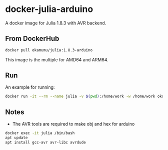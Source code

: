# docker-julia-arduino

A docker image for Julia 1.8.3 with AVR backend.

## From DockerHub

```sh
docker pull okamumu/julia:1.8.3-arduino
```

This image is the multiple for AMD64 and ARM64.

## Run

An example for running:
```sh
docker run -it --rm --name julia -v $(pwd):/home/work -w /home/work okamumu/julia:1.8.3-arduino
```

## Notes

- The AVR tools are required to make obj and hex for arduino
```sh
docker exec -it julia /bin/bash
apt update
apt install gcc-avr avr-libc avrdude
```
